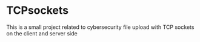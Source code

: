 # TCPsockets
This is a small project related to cybersecurity file upload with TCP sockets  on the client and server side

